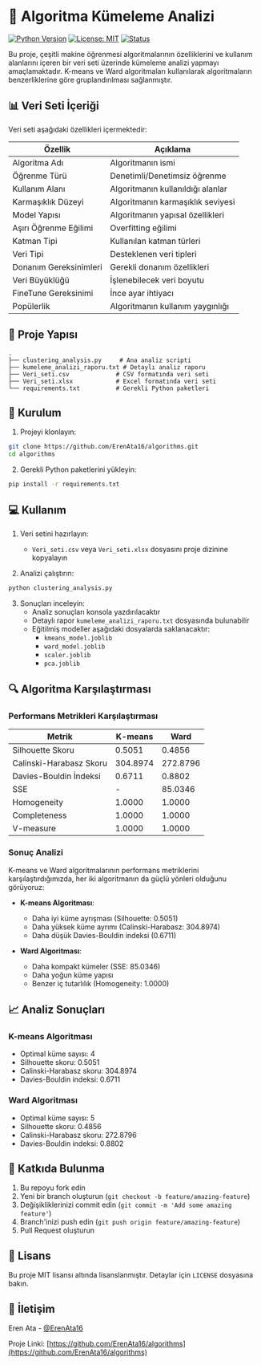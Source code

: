# 🧮 Algoritma Kümeleme Analizi

[![Python Version](https://img.shields.io/badge/python-3.8%2B-blue)](https://www.python.org/)
[![License: MIT](https://img.shields.io/badge/License-MIT-yellow.svg)](https://opensource.org/licenses/MIT)
[![Status](https://img.shields.io/badge/status-active-success.svg)]()

Bu proje, çeşitli makine öğrenmesi algoritmalarının özelliklerini ve kullanım alanlarını içeren bir veri seti üzerinde kümeleme analizi yapmayı amaçlamaktadır. K-means ve Ward algoritmaları kullanılarak algoritmaların benzerliklerine göre gruplandırılması sağlanmıştır.

## 📊 Veri Seti İçeriği

Veri seti aşağıdaki özellikleri içermektedir:

| Özellik | Açıklama |
|---------|-----------|
| Algoritma Adı | Algoritmanın ismi |
| Öğrenme Türü | Denetimli/Denetimsiz öğrenme |
| Kullanım Alanı | Algoritmanın kullanıldığı alanlar |
| Karmaşıklık Düzeyi | Algoritmanın karmaşıklık seviyesi |
| Model Yapısı | Algoritmanın yapısal özellikleri |
| Aşırı Öğrenme Eğilimi | Overfitting eğilimi |
| Katman Tipi | Kullanılan katman türleri |
| Veri Tipi | Desteklenen veri tipleri |
| Donanım Gereksinimleri | Gerekli donanım özellikleri |
| Veri Büyüklüğü | İşlenebilecek veri boyutu |
| FineTune Gereksinimi | İnce ayar ihtiyacı |
| Popülerlik | Algoritmanın kullanım yaygınlığı |

## 📁 Proje Yapısı

```
.
├── clustering_analysis.py     # Ana analiz scripti
├── kumeleme_analizi_raporu.txt # Detaylı analiz raporu
├── Veri_seti.csv             # CSV formatında veri seti
├── Veri_seti.xlsx            # Excel formatında veri seti
└── requirements.txt          # Gerekli Python paketleri
```

## 🚀 Kurulum

1. Projeyi klonlayın:
```bash
git clone https://github.com/ErenAta16/algorithms.git
cd algorithms
```

2. Gerekli Python paketlerini yükleyin:
```bash
pip install -r requirements.txt
```

## 💻 Kullanım

1. Veri setini hazırlayın:
   - `Veri_seti.csv` veya `Veri_seti.xlsx` dosyasını proje dizinine kopyalayın

2. Analizi çalıştırın:
```bash
python clustering_analysis.py
```

3. Sonuçları inceleyin:
   - Analiz sonuçları konsola yazdırılacaktır
   - Detaylı rapor `kumeleme_analizi_raporu.txt` dosyasında bulunabilir
   - Eğitilmiş modeller aşağıdaki dosyalarda saklanacaktır:
     - `kmeans_model.joblib`
     - `ward_model.joblib`
     - `scaler.joblib`
     - `pca.joblib`

## 🔍 Algoritma Karşılaştırması

### Performans Metrikleri Karşılaştırması

| Metrik | K-means | Ward |
|--------|---------|------|
| Silhouette Skoru | 0.5051 | 0.4856 |
| Calinski-Harabasz Skoru | 304.8974 | 272.8796 |
| Davies-Bouldin İndeksi | 0.6711 | 0.8802 |
| SSE | - | 85.0346 |
| Homogeneity | 1.0000 | 1.0000 |
| Completeness | 1.0000 | 1.0000 |
| V-measure | 1.0000 | 1.0000 |

### Sonuç Analizi

K-means ve Ward algoritmalarının performans metriklerini karşılaştırdığımızda, her iki algoritmanın da güçlü yönleri olduğunu görüyoruz:

- **K-means Algoritması**:
  - Daha iyi küme ayrışması (Silhouette: 0.5051)
  - Daha yüksek küme ayrımı (Calinski-Harabasz: 304.8974)
  - Daha düşük Davies-Bouldin indeksi (0.6711)

- **Ward Algoritması**:
  - Daha kompakt kümeler (SSE: 85.0346)
  - Daha yoğun küme yapısı
  - Benzer iç tutarlılık (Homogeneity: 1.0000)

## 📈 Analiz Sonuçları

### K-means Algoritması
- Optimal küme sayısı: 4
- Silhouette skoru: 0.5051
- Calinski-Harabasz skoru: 304.8974
- Davies-Bouldin indeksi: 0.6711

### Ward Algoritması
- Optimal küme sayısı: 5
- Silhouette skoru: 0.4856
- Calinski-Harabasz skoru: 272.8796
- Davies-Bouldin indeksi: 0.8802

## 🤝 Katkıda Bulunma

1. Bu repoyu fork edin
2. Yeni bir branch oluşturun (`git checkout -b feature/amazing-feature`)
3. Değişikliklerinizi commit edin (`git commit -m 'Add some amazing feature'`)
4. Branch'inizi push edin (`git push origin feature/amazing-feature`)
5. Pull Request oluşturun

## 📝 Lisans

Bu proje MIT lisansı altında lisanslanmıştır. Detaylar için `LICENSE` dosyasına bakın.

## 📧 İletişim

Eren Ata - [@ErenAta16](https://github.com/ErenAta16)

Proje Linki: [https://github.com/ErenAta16/algorithms](https://github.com/ErenAta16/algorithms)